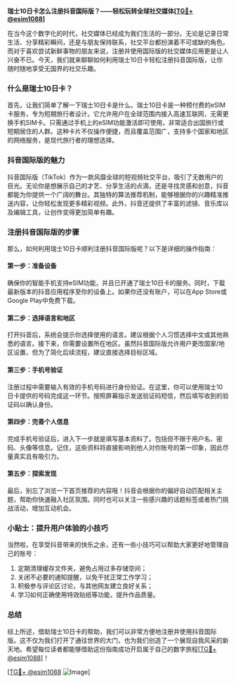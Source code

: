 **瑞士10日卡怎么注册抖音国际版？——轻松玩转全球社交媒体[[TG💪+ @esim1088](https://t.me/s/esim1088)]**

在当今这个数字化的时代，社交媒体已经成为我们生活的一部分。无论是记录日常生活、分享精彩瞬间，还是与朋友保持联系，社交平台都扮演着不可或缺的角色。而对于喜欢尝试新鲜事物的朋友来说，注册并使用国际版的社交媒体应用更是让人兴奋不已。今天，我们就来聊聊如何利用瑞士10日卡轻松注册抖音国际版，让你随时随地享受无国界的社交乐趣。

### 什么是瑞士10日卡？

首先，让我们简单了解一下瑞士10日卡是什么。瑞士10日卡是一种预付费的eSIM卡服务，专为短期旅行者设计。它允许用户在全球范围内接入高速互联网，无需更换手机SIM卡。只需通过手机上的eSIM功能激活即可使用，非常适合出国旅行或短期居住的人群。这种卡片不仅操作便捷，而且覆盖范围广，支持多个国家和地区的网络服务，是现代旅行者的理想选择。

### 抖音国际版的魅力

抖音国际版（TikTok）作为一款风靡全球的短视频社交平台，吸引了无数用户的目光。无论你是想展示自己的才艺、分享生活的点滴，还是寻找灵感和创意，抖音都能为你提供一个广阔的舞台。其独特的算法推荐机制，能够根据你的兴趣精准推送内容，让你轻松发现更多精彩视频。此外，抖音还提供了丰富的滤镜、音乐库以及编辑工具，让创作变得更加简单有趣。

### 注册抖音国际版的步骤

那么，如何利用瑞士10日卡顺利注册抖音国际版呢？以下是详细的操作指南：

#### 第一步：准备设备
确保你的智能手机支持eSIM功能，并且已开通了瑞士10日卡的服务。同时，下载最新版本的抖音应用程序至你的设备上。如果你还没有账户，可以在App Store或Google Play中免费下载。

#### 第二步：选择语言和地区
打开抖音后，系统会提示你选择使用的语言。建议根据个人习惯选择中文或其他熟悉的语言。接下来，你需要设置所在地区。虽然抖音国际版允许用户更改国家/地区设置，但为了简化后续流程，建议直接选择目标区域。

#### 第三步：手机号验证
注册过程中需要输入有效的手机号码进行身份验证。在这里，你可以使用瑞士10日卡提供的号码完成这一环节。按照屏幕指示发送验证码短信，然后填写收到的验证码以确认身份。

#### 第四步：完善个人信息
完成手机号验证后，进入下一步就是填写基本资料了。包括但不限于用户名、密码、头像等信息。记住，这些资料将直接影响到他人对你账号的第一印象，因此尽量真实且有吸引力。

#### 第五步：探索发现
最后，别忘了浏览一下首页推荐的内容哦！抖音会根据你的偏好自动匹配相关主题，帮助你快速融入社区氛围。同时也可以关注一些感兴趣的话题标签或者热门挑战活动，增加互动机会。

### 小贴士：提升用户体验的小技巧

当然啦，在享受抖音带来的快乐之余，还有一些小技巧可以帮助大家更好地管理自己的账号：
1. 定期清理缓存文件夹，避免占用过多存储空间；
2. 关闭不必要的通知提醒，以免干扰正常工作学习；
3. 积极参与评论区讨论，与其他网友建立良好关系；
4. 学习如何正确使用特效贴纸等功能，提升作品质量。

### 总结

综上所述，借助瑞士10日卡的帮助，我们可以非常方便地注册并使用抖音国际版。这不仅为我们打开了通往世界的大门，也为我们创造了一个展现自我风采的新天地。希望每位读者都能够借助这份指南成功开启属于自己的数字旅程[[TG💪+ @esim1088](https://t.me/s/esim1088)]！

[[TG💪+ @esim1088](https://t.me/s/esim1088) ![Image](https://i.postimg.cc/4NQfJmqS/Snipaste-2025-05-13-00-14-12.png)]